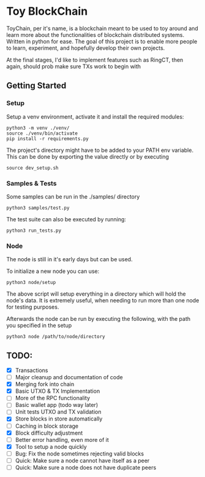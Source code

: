 # Toy BlockChain

ToyChain, per it's name, is a blockchain meant to be used to toy around and learn more
about the functionalities of blockchain distributed systems. Written in python for ease.
The goal of this project is to enable more people to learn, experiment, and hopefully develop their own projects.

At the final stages, I'd like to implement features such as RingCT, then again, should prob make sure TXs work to begin with

## Getting Started

### Setup

Setup a venv environment, activate it and install the required modules:

```
python3 -m venv ./venv/
source ./venv/bin/activate
pip install -r requirements.py
```

The project's directory might have to be added to your PATH env variable.
This can be done by exporting the value directly or by executing

```
source dev_setup.sh
```

### Samples & Tests

Some samples can be run in the ./samples/ directory

```
python3 samples/test.py
```

The test suite can also be executed by running:

```
python3 run_tests.py
```

### Node

The node is still in it's early days but can be used.

To initialize a new node you can use:

```
python3 node/setup
```

The above script will setup everything in a directory which will hold the node's data.
It is extremely useful, when needing to run more than one node for testing purposes.

Afterwards the node can be run by executing the following, with the path you specified
in the setup

```
python3 node /path/to/node/directory
```

## TODO:
- [x] Transactions
- [ ] Major cleanup and documentation of code 
- [x] Merging fork into chain
- [x] Basic UTXO & TX Implementation
- [ ] More of the RPC functionality
- [ ] Basic wallet app (todo way later)
- [ ] Unit tests UTXO and TX validation
- [x] Store blocks in store automatically
- [ ] Caching in block storage
- [x] Block difficulty adjustment
- [ ] Better error handling, even more of it
- [x] Tool to setup a node quickly
- [ ] Bug: Fix the node sometimes rejecting valid blocks
- [ ] Quick: Make sure a node cannot have itself as a peer
- [ ] Quick: Make sure a node does not have duplicate peers
